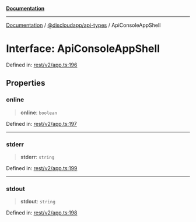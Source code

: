[**Documentation**](../../../README.md)

***

[Documentation](../../../packages.md) / [@discloudapp/api-types](../README.md) / ApiConsoleAppShell

# Interface: ApiConsoleAppShell

Defined in: [rest/v2/app.ts:196](https://github.com/discloud/discloud.app/blob/ff86a7704bdfa4b9011141068419f0a48ab50b8b/packages/api-types/rest/v2/app.ts#L196)

## Properties

### online

> **online**: `boolean`

Defined in: [rest/v2/app.ts:197](https://github.com/discloud/discloud.app/blob/ff86a7704bdfa4b9011141068419f0a48ab50b8b/packages/api-types/rest/v2/app.ts#L197)

***

### stderr

> **stderr**: `string`

Defined in: [rest/v2/app.ts:199](https://github.com/discloud/discloud.app/blob/ff86a7704bdfa4b9011141068419f0a48ab50b8b/packages/api-types/rest/v2/app.ts#L199)

***

### stdout

> **stdout**: `string`

Defined in: [rest/v2/app.ts:198](https://github.com/discloud/discloud.app/blob/ff86a7704bdfa4b9011141068419f0a48ab50b8b/packages/api-types/rest/v2/app.ts#L198)
